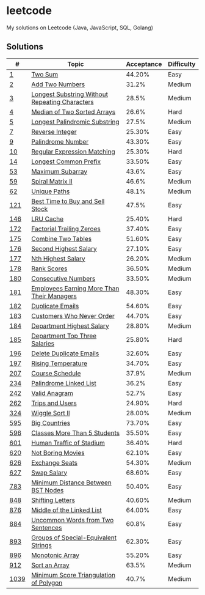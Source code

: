 # leetcode
My solutions on Leetcode (Java, JavaScript, SQL, Golang)

## Solutions
| # | Topic | Acceptance | Difficulty |
|---|-------|------------|------------|
|[1](https://leetcode.com/problems/two-sum)|[Two Sum](/0001.Two_Sum)|44.20%|Easy|
|[2](https://leetcode.com/problems/add-two-numbers)|[Add Two Numbers](/0002.Add_Two_Numbers)|31.2%|Medium|
|[3](https://leetcode.com/problems/longest-substring-without-repeating-characters/)|[Longest Substring Without Repeating Characters](/0003.Longest_Substring_Without_Repeating_Characters)|28.5%|Medium|
|[4](https://leetcode.com/problems/median-of-two-sorted-arrays/)|[Median of Two Sorted Arrays](/0004.Median_of_Two_Sorted_Arrays)|26.6%|Hard|
|[5](https://leetcode.com/problems/longest-palindromic-substring/)|[Longest Palindromic Substring](/0005.Longest_Palindromic_Substring)|27.5%|Medium|
|[7](https://leetcode.com/problems/reverse-integer)|[Reverse Integer](/0007.Reverse_Integer)|25.30%|Easy|
|[9](https://leetcode.com/problems/palindrome-number)|[Palindrome Number](/0009.Palindrome_Number)|43.30%|Easy|
|[10](https://leetcode.com/problems/regular-expression-matching)|[Regular Expression Matching](/0010.Regular_Expression_Matching)|25.30%|Hard|
|[14](https://leetcode.com/problems/longest-common-prefix)|[Longest Common Prefix](/0014.Longest_Common_Prefix)|33.50%|Easy|
|[53](https://leetcode.com/problems/maximum-subarray/)|[Maximum Subarray](/0053.Maximum_Subarray)|43.6%|Easy|
|[59](https://leetcode.com/problems/spiral-matrix-ii)|[Spiral Matrix II](/0014.Spiral_Matrix_II)|46.6%|Medium|
|[62](https://leetcode.com/problems/unique-paths/)|[Unique Paths](/0062.Unique_Paths)|48.1%|Medium|
|[121](https://leetcode.com/problems/best-time-to-buy-and-sell-stock/)|[Best Time to Buy and Sell Stock](0121.Best_Time_to_Buy_and_Sell_Stock)|47.5%|Easy|
|[146](https://leetcode.com/problems/lru-cache)|[LRU Cache](/0146.LRU_Cache)|25.40%|Hard|
|[172](https://leetcode.com/problems/factorial-trailing-zeroes/)|[Factorial Trailing Zeroes](/0172.Factorial_Trailing_Zeroes)|37.40%|Easy|
|[175](https://leetcode.com/problems/combine-two-tables)|[Combine Two Tables](/0175.Combine_Two_Tables)|51.60%|Easy|
|[176](https://leetcode.com/problems/second-highest-salary)|[Second Highest Salary](/0176.Second_Highest_Salary)|27.10%|Easy|
|[177](https://leetcode.com/problems/nth-highest-salary)|[Nth Highest Salary](/0177.Nth_Highest_Salary)|26.20%|Medium|
|[178](https://leetcode.com/problems/rank-scores)|[Rank Scores](/0178.Rank_Scores)|36.50%|Medium|
|[180](https://leetcode.com/problems/consecutive-numbers)|[Consecutive Numbers](/0180.Consecutive_Numbers)|33.50%|Medium|
|[181](https://leetcode.com/problems/employees-earning-more-than-their-managers)|[Employees Earning More Than Their Managers](/0181.Employees_Earning_More_Than_Their_Managers)|48.30%|Easy|
|[182](https://leetcode.com/problems/duplicate-emails)|[Duplicate Emails](/0182.Duplicate_Emails)|54.60%|Easy|
|[183](https://leetcode.com/problems/customers-who-never-order)|[Customers Who Never Order](/0183.Customers_Who_Never_Order)|44.70%|Easy|
|[184](https://leetcode.com/problems/department-highest-salary)|[Department Highest Salary](/0184.Department_Highest_Salary)|28.80%|Medium|
|[185](https://leetcode.com/problems/department-top-three-salaries)|[Department Top Three Salaries](/0185.Department_Top_Three_Salaries)|25.80%|Hard|
|[196](https://leetcode.com/problems/delete-duplicate-emails)|[Delete Duplicate Emails](/0196.Delete_Duplicate_Emails)|32.60%|Easy|
|[197](https://leetcode.com/problems/rising-temperature)|[Rising Temperature](/0197.Rising_Temperature)|34.70%|Easy|
|[207](https://leetcode.com/problems/course-schedule/)|[Course Schedule](/0207.Course_Schedule)|37.9%|Medium|
|[234](https://leetcode.com/problems/palindrome-linked-list/)|[Palindrome Linked List](/0234.Palindrome_Linked_List)|36.2%|Easy|
|[242](https://leetcode.com/problems/valid-anagram/)|[Valid Anagram](/0242.Valid_Anagram)|52.7%|Easy|
|[262](https://leetcode.com/problems/trips-and-users)|[Trips and Users](/0262.Trips_and_Users)|24.90%|Hard|
|[324](https://leetcode.com/problems/wiggle-sort-ii)|[Wiggle Sort II](/0324.Wiggle_Sort_II)|28.00%|Medium|
|[595](https://leetcode.com/problems/big-countries)|[Big Countries](/0595.Big_Countries)|73.70%|Easy|
|[596](https://leetcode.com/problems/classes-more-than-5-students)|[Classes More Than 5 Students](/0596.Classes_More_Than_5_Students)|35.50%|Easy|
|[601](https://leetcode.com/problems/human-traffic-of-stadium)|[Human Traffic of Stadium](/0601.Human_Traffic_of_Stadium)|36.40%|Hard|
|[620](https://leetcode.com/problems/not-boring-movies)|[Not Boring Movies](/0620.Not_Boring_Movies)|62.10%|Easy|
|[626](https://leetcode.com/problems/exchange-seats)|[Exchange Seats](/0626.Exchange_Seats)|54.30%|Medium|
|[627](https://leetcode.com/problems/swap-salary)|[Swap Salary](/0627.Swap_Salary)|68.60%|Easy|
|[783](https://leetcode.com/problems/minimum-distance-between-bst-nodes)|[Minimum Distance Between BST Nodes](/0783.Minimum_Distance_Between_BST_Nodes)|50.40%|Easy|
|[848](https://leetcode.com/problems/shifting-letters)|[Shifting Letters](/0848.Shifting_Letters)|40.60%|Medium|
|[876](https://leetcode.com/problems/middle-of-the-linked-list)|[Middle of the Linked List](/0893.Middle_of_the_Linked_List)|64.00%|Easy|
|[884](https://leetcode.com/problems/uncommon-words-from-two-sentences/)|[Uncommon Words from Two Sentences](/0884.Uncommon_Words_from_Two_Sentences)|60.8%|Easy|
|[893](https://leetcode.com/problems/groups-of-special-equivalent-strings)|[Groups of Special-Equivalent Strings](/0893.Groups_of_Special-Equivalent_Strings)|62.30%|Easy|
|[896](https://leetcode.com/problems/monotonic-array)|[Monotonic Array](/0896.Monotonic_Array)|55.20%|Easy|
|[912](https://leetcode.com/problems/sort-an-array/)|[Sort an Array](/0912.Sort_an_Array)|63.5%|Medium|
|[1039](https://leetcode.com/problems/minimum-score-triangulation-of-polygon/)|[Minimum Score Triangulation of Polygon](/1039.Minimum_Score_Triangulation_of_Polygon)|40.7%|Medium|
